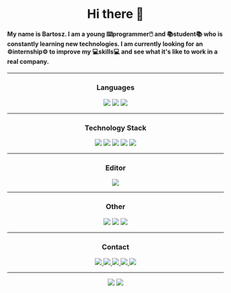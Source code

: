 <h1 align="center"> Hi there 👋</h1>

<h4> My name is Bartosz. I am a young ⌨️programmer🖱️ and 📚student📚 who is constantly learning new technologies. I am currently looking for an ⚙️internship⚙️ to improve my 💻skills💻 and see what it's like to work in a real company.</h4>

<hr />

<h3 align="center"> Languages </h3>
<p align="center">
  <img src="https://img.shields.io/badge/javascript-%23323330.svg?style=for-the-badge&logo=javascript&logoColor=%23F7DF1E" />
  <img src="https://img.shields.io/badge/typescript-%23007ACC.svg?style=for-the-badge&logo=typescript&logoColor=white" />
  <img src="https://img.shields.io/badge/CSS-239120?&style=for-the-badge&logo=css3&logoColor=white" />
</p>

<hr />

<h3 align="center"> Technology Stack </h3>
<p align="center">
  <img src="https://img.shields.io/badge/node.js-6DA55F?style=for-the-badge&logo=node.js&logoColor=white" />
  <img src="https://img.shields.io/badge/express.js-%23404d59.svg?style=for-the-badge&logo=express&logoColor=%2361DAFB" />
  <img src="https://img.shields.io/badge/react-%2320232a.svg?style=for-the-badge&logo=react&logoColor=%2361DAFB" />
  <img src="https://img.shields.io/badge/vuejs-%2335495e.svg?style=for-the-badge&logo=vuedotjs&logoColor=%234FC08D" />
  <img src="https://img.shields.io/badge/MongoDB-%234ea94b.svg?style=for-the-badge&logo=mongodb&logoColor=white" />
</p>

<hr />

<h3 align="center"> Editor </h3>
<p align="center">
  <img src="https://img.shields.io/badge/Visual%20Studio%20Code-0078d7.svg?style=for-the-badge&logo=visual-studio-code&logoColor=white" />
</p>

<hr />

<h3 align="center"> Other </h3>
<p align="center">
  <img src="https://img.shields.io/badge/git-%23F05033.svg?style=for-the-badge&logo=git&logoColor=white" />
  <img src="https://img.shields.io/badge/NPM-%23CB3837.svg?style=for-the-badge&logo=npm&logoColor=white" />
  <img src="https://img.shields.io/badge/Postman-FF6C37?style=for-the-badge&logo=postman&logoColor=white" />
</p>

<hr />

<h3 align="center"> Contact </h3>
<p align="center">
  <a href="https://discordapp.com/users/536120372928577546">
    <img src="https://img.shields.io/badge/Discord-%235865F2.svg?style=for-the-badge&logo=discord&logoColor=white" />
  </a>
  
  <a href = "mailto:bartoszpieczek@gmail.com">
    <img src="https://img.shields.io/badge/Gmail-D14836?style=for-the-badge&logo=gmail&logoColor=white" />
  </a>
  
  <a href = "https://trello.com/u/bartoszpieczek30">
    <img src="https://img.shields.io/badge/Trello-%23026AA7.svg?style=for-the-badge&logo=Trello&logoColor=white" />
  </a>
  
  <a href = "https://www.linkedin.com/in/bartosz-pieczek-a7b118274/">
    <img src="https://img.shields.io/badge/linkedin-%230077B5.svg?style=for-the-badge&logo=linkedin&logoColor=white" />
  </a>
  
  <a href = "https://www.facebook.com/100009938498878/">
    <img src="https://img.shields.io/badge/Messenger-00B2FF?style=for-the-badge&logo=messenger&logoColor=white" />
  </a>
</p>

<hr />
<p align="center">
  <img src="https://github-readme-stats.vercel.app/api/top-langs/?username=bpieczek&theme=radical&type=compact" />
  <img src="https://github-readme-stats.vercel.app/api?username=bpieczek&show_icons=true&theme=radical" />
</p>
